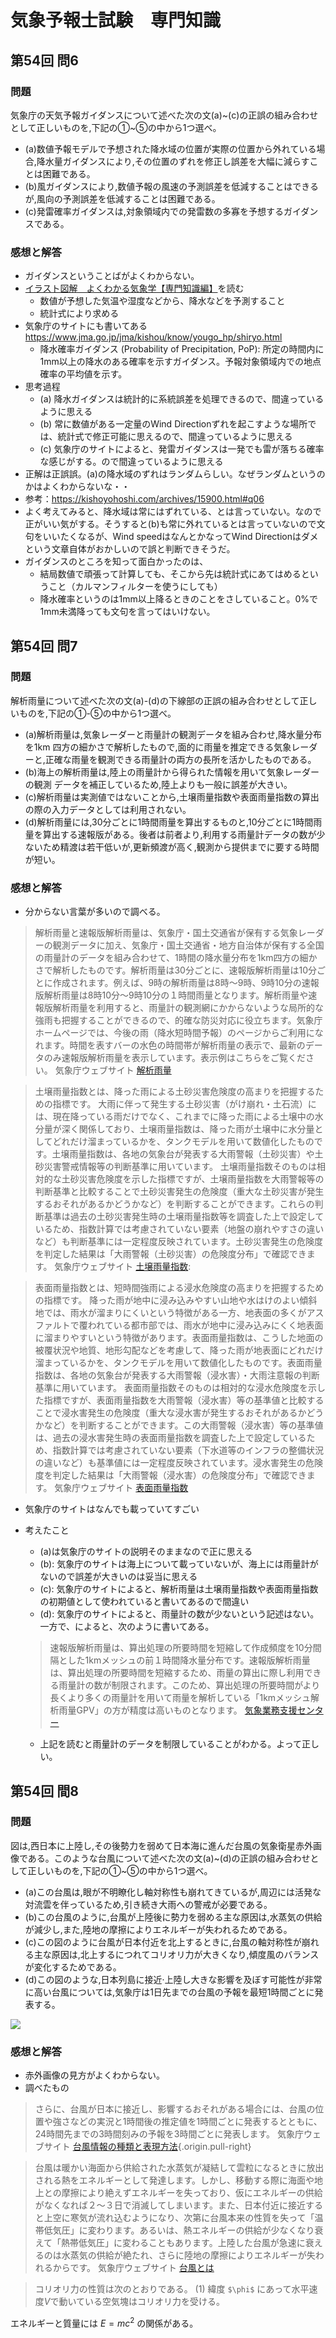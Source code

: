 # 気象予報士試験　専門知識

## 第54回 問6

### 問題

気象庁の天気予報ガイダンスについて述べた次の文(a)~(c)の正誤の組み合わせとして正しいものを,下記の①~⑤の中から1つ選べ。

* (a)数値予報モデルで予想された降水域の位置が実際の位置から外れている場合,降水量ガイダンスにより,その位置のずれを修正し誤差を大幅に減らすことは困難である。
* (b)風ガイダンスにより,数値予報の風速の予測誤差を低減することはできるが,風向の予測誤差を低減することは困難である。
* (c)発雷確率ガイダンスは,対象領域内での発雷数の多寡を予想するガイダンスである。

### 感想と解答
- ガイダンスということばがよくわからない。
- [イラスト図解　よくわかる気象学【専門知識編】](https://amzn.to/2ZvOscX)を読む
    - 数値が予想した気温や湿度などから、降水などを予測すること
    - 統計式により求める
- 気象庁のサイトにも書いてある https://www.jma.go.jp/jma/kishou/know/yougo_hp/shiryo.html
    - 降水確率ガイダンス (Probability of Precipitation, PoP): 所定の時間内に1mm以上の降水のある確率を示すガイダンス。予報対象領域内での地点確率の平均値を示す。
- 思考過程
    - (a) 降水ガイダンスは統計的に系統誤差を処理できるので、間違っているように思える
    - (b) 常に数値がある一定量のWind Directionずれを起こすような場所では、統計式で修正可能に思えるので、間違っているように思える
    - (c) 気象庁のサイトによると、発雷ガイダンスは一発でも雷が落ちる確率な感じがする。ので間違っているように思える
- 正解は正誤誤。(a)の降水域のずれはランダムらしい。なぜランダムというのかはよくわからないな・・
- 参考：https://kishoyohoshi.com/archives/15900.html#q06
- よく考えてみると、降水域は常にはずれている、とは言っていない。なので正がいい気がする。そうすると(b)も常に外れているとは言っていないので文句をいいたくなるが、Wind speedはなんとかなってWind Directionはダメという文章自体がおかしいので誤と判断できそうだ。
- ガイダンスのところを知って面白かったのは、
    - 結局数値で頑張って計算しても、そこから先は統計式にあてはめるということ（カルマンフィルターを使うにしても）
    - 降水確率というのは1mm以上降るときのことをさしていること。0%で1mm未満降っても文句を言ってはいけない。

## 第54回 問7

### 問題

解析雨量について述べた次の文(a)-(d)の下線部の正誤の組み合わせとして正しいものを,下記の①-⑤の中から1つ選べ。

* (a)解析雨量は,気象レーダーと雨量計の観測データを組み合わせ,降水量分布を1km 四方の細かさで解析したもので,面的に雨量を推定できる気象レーダーと,正確な雨量を観測できる雨量計の両方の長所を活かしたものである。
* (b)海上の解析雨量は,陸上の雨量計から得られた情報を用いて気象レーダーの観測 
データを補正しているため,陸上よりも一般に誤差が大きい。
* (c)解析雨量は実測値ではないことから,土壌雨量指数や表面雨量指数の算出の際の入力データとしては利用されない。
* (d)解析雨量には,30分ごとに1時間雨量を算出するものと,10分ごとに1時間雨量を算出する速報版がある。後者は前者より,利用する雨量計データの数が少ないため精渡は若干低いが,更新頻渡が高く,観測から提供までに要する時間が短い。


### 感想と解答

- 分からない言葉が多いので調べる。

> 解析雨量と速報版解析雨量は、気象庁・国土交通省が保有する気象レーダーの観測データに加え、気象庁・国土交通省・地方自治体が保有する全国の雨量計のデータを組み合わせて、1時間の降水量分布を1km四方の細かさで解析したものです。解析雨量は30分ごとに、速報版解析雨量は10分ごとに作成されます。例えば、9時の解析雨量は8時～9時、9時10分の速報版解析雨量は8時10分～9時10分の１時間雨量となります。解析雨量や速報版解析雨量を利用すると、雨量計の観測網にかからないような局所的な強雨も把握することができるので、的確な防災対応に役立ちます。気象庁ホームページでは、今後の雨（降水短時間予報）のページからご利用になれます。時間を表すバーの水色の時間帯が解析雨量の表示で、最新のデータのみ速報版解析雨量を表示しています。表示例はこちらをご覧ください。
> 気象庁ウェブサイト [解析雨量](https://www.jma.go.jp/jma/kishou/know/kurashi/kaiseki.html)


> 土壌雨量指数とは、降った雨による土砂災害危険度の高まりを把握するための指標です。
> 大雨に伴って発生する土砂災害（がけ崩れ・土石流）には、現在降っている雨だけでなく、これまでに降った雨による土壌中の水分量が深く関係しており、土壌雨量指数は、降った雨が土壌中に水分量としてどれだけ溜まっているかを、タンクモデルを用いて数値化したものです。土壌雨量指数は、各地の気象台が発表する大雨警報（土砂災害）や土砂災害警戒情報等の判断基準に用いています。
> 土壌雨量指数そのものは相対的な土砂災害危険度を示した指標ですが、土壌雨量指数を大雨警報等の判断基準と比較することで土砂災害発生の危険度（重大な土砂災害が発生するおそれがあるかどうかなど）を判断することができます。これらの判断基準は過去の土砂災害発生時の土壌雨量指数等を調査した上で設定しているため、指数計算では考慮されていない要素（地盤の崩れやすさの違いなど）も判断基準には一定程度反映されています。土砂災害発生の危険度を判定した結果は「大雨警報（土砂災害）の危険度分布」で確認できます。
> 気象庁ウェブサイト [土壌雨量指数](https://www.jma.go.jp/jma/kishou/know/bosai/dojoshisu.html): 


> 表面雨量指数とは、短時間強雨による浸水危険度の高まりを把握するための指標です。
> 降った雨が地中に浸み込みやすい山地や水はけのよい傾斜地では、雨水が溜まりにくいという特徴がある一方、地表面の多くがアスファルトで覆われている都市部では、雨水が地中に浸み込みにくく地表面に溜まりやすいという特徴があります。表面雨量指数は、こうした地面の被覆状況や地質、地形勾配などを考慮して、降った雨が地表面にどれだけ溜まっているかを、タンクモデルを用いて数値化したものです。表面雨量指数は、各地の気象台が発表する大雨警報（浸水害）・大雨注意報の判断基準に用いています。
> 表面雨量指数そのものは相対的な浸水危険度を示した指標ですが、表面雨量指数を大雨警報（浸水害）等の基準値と比較することで浸水害発生の危険度（重大な浸水害が発生するおそれがあるかどうかなど）を判断することができます。この大雨警報（浸水害）等の基準値は、過去の浸水害発生時の表面雨量指数を調査した上で設定しているため、指数計算では考慮されていない要素（下水道等のインフラの整備状況の違いなど）も基準値には一定程度反映されています。浸水害発生の危険度を判定した結果は「大雨警報（浸水害）の危険度分布」で確認できます。
> 気象庁ウェブサイト [表面雨量指数](https://www.jma.go.jp/jma/kishou/know/bosai/hyomenshisu.html)

- 気象庁のサイトはなんでも載っていてすごい
- 考えたこと
    - (a)は気象庁のサイトの説明そのままなので正に思える
    - (b): 気象庁のサイトは海上について載っていないが、海上には雨量計がないので誤差が大きいのは妥当に思える
    - (c): 気象庁のサイトによると、解析雨量は土壌雨量指数や表面雨量指数の初期値として使われていると書いてあるので間違い
    - (d): 気象庁のサイトによると、雨量計の数が少ないという記述はない。一方で、によると、次のように書いてある。

    > 速報版解析雨量は、算出処理の所要時間を短縮して作成頻度を10分間隔とした1kmメッシュの前１時間降水量分布です。速報版解析雨量は、算出処理の所要時間を短縮するため、雨量の算出に際し利用できる雨量計の数が制限されます。このため、算出処理の所要時間がより長くより多くの雨量計を用いて雨量を解析している「1kmメッシュ解析雨量GPV」の方が精度は高いものとなります。
    > [気象業務支援センター](http://www.jmbsc.or.jp/jp/online/file/f-online30450.html)

    - 上記を読むと雨量計のデータを制限していることがわかる。よって正しい。

## 第54回 間8 

### 問題

図は,西日本に上陸し,その後勢力を弱めて日本海に進んだ台風の気象衛星赤外画像である。このような台風について述べた次の文(a)~(d)の正誤の組み合わせとして正しいものを,下記の①~⑤の中から1つ選べ。

* (a)この台風は,眼が不明瞭化し軸対称性も崩れてきているが,周辺には活発な対流雲を伴っているため,引き続き大雨への警戒が必要である。
* (b)この台風のように,台風が上陸後に勢力を弱める主な原因は,水蒸気の供給が減少し,また,陸地の摩擦によりエネルギーが失われるためである。
* (c)この図のように台風が日本付近を北上するときに,台風の軸対称性が崩れる主な原因は,北上するにつれてコリオリ力が大きくなり,傾度風のバランスが変化するためである。
* (d)この図のような,日本列島に接近·上陸し大きな影響を及ぼす可能性が非常に高い台風については,気象庁は1日先までの台風の予報を最短1時間ごとに発表する。

![](media/image5.png)


### 感想と解答

- 赤外画像の見方がよくわからない。
- 調べたもの

> さらに、台風が日本に接近し、影響するおそれがある場合には、台風の位置や強さなどの実況と1時間後の推定値を1時間ごとに発表するとともに、24時間先までの3時間刻みの予報を3時間ごとに発表します。
> 気象庁ウェブサイト [台風情報の種類と表現方法](https://www.jma.go.jp/jma/kishou/know/typhoon/7-1.html){.origin.pull-right}

> 台風は暖かい海面から供給された水蒸気が凝結して雲粒になるときに放出される熱をエネルギーとして発達します。しかし、移動する際に海面や地上との摩擦により絶えずエネルギーを失っており、仮にエネルギーの供給がなくなれば２～３日で消滅してしまいます。また、日本付近に接近すると上空に寒気が流れ込むようになり、次第に台風本来の性質を失って「温帯低気圧」に変わります。あるいは、熱エネルギーの供給が少なくなり衰えて「熱帯低気圧」に変わることもあります。上陸した台風が急速に衰えるのは水蒸気の供給が絶たれ、さらに陸地の摩擦によりエネルギーが失われるからです。 
> <span style="align:right">気象庁ウェブサイト [台風とは](https://www.jma.go.jp/jma/kishou/know/typhoon/1-1.html)</span>

> コリオリ力の性質は次のとおりである。
> (1) 緯度 `$\phi$` にあって水平速度$V$で動いている空気塊はコリオリ力を受ける。

<script>
    MathJax = {
        chtml: {
            matchFontHeight: false
        },
        tex: {
            inlineMath: [['$', '$']]
        }
    };
</script>
<script id="MathJax-script" async src="https://cdn.jsdelivr.net/npm/mathjax@3/es5/tex-svg.js">
</script>

エネルギーと質量には $E = mc^2$ の関係がある。